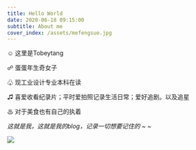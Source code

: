 ```yaml
---
title: Hello World
date: 2020-06-18 09:15:00
subtitle: About me
cover_index: /assets/mefengsuo.jpg
---
```


☺ 这里是Tobeytang

☍ 蛋蛋年生奇女子

♧ 现工业设计专业本科在读

♫ 喜爱收看纪录片；平时爱拍照记录生活日常；爱好追剧。以及追星

♨ 对于美食也有自己的执着


*这就是我，这就是我的blog，记录一切想要记住的 ~ ~*


<img src="/assets/me1--.jpg">